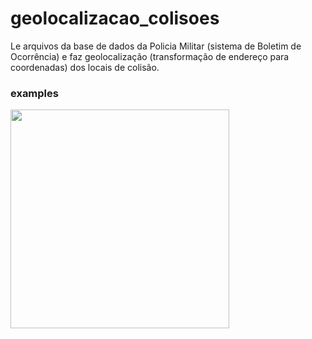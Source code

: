 # geolocalizacao_colisoes

Le arquivos da base de dados da Policia Militar (sistema de Boletim de Ocorrência) e faz geolocalização (transformação de endereço para coordenadas) dos locais de colisão. 

### examples
  <img src="https://github.com/Joaobazzo/geolocalizacao_colisoes/blob/master/export_3-BATEU-2014-2016.jpeg" width="350">


